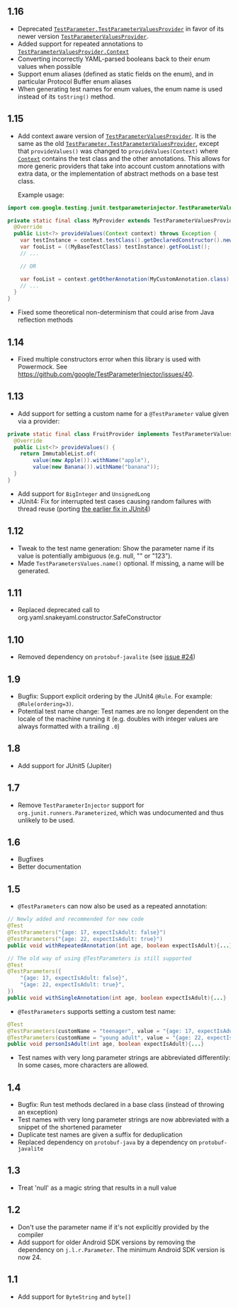 ## 1.16

- Deprecated [`TestParameter.TestParameterValuesProvider`](
  https://google.github.io/TestParameterInjector/docs/latest/com/google/testing/junit/testparameterinjector/TestParameter.TestParameterValuesProvider.html)
  in favor of its newer version [`TestParameterValuesProvider`](
  https://google.github.io/TestParameterInjector/docs/latest/com/google/testing/junit/testparameterinjector/TestParameterValuesProvider.html).
- Added support for repeated annotations to [`TestParameterValuesProvider.Context`](
  https://google.github.io/TestParameterInjector/docs/latest/com/google/testing/junit/testparameterinjector/TestParameterValuesProvider.Context.html)
- Converting incorrectly YAML-parsed booleans back to their enum values when possible
- Support enum aliases (defined as static fields on the enum), and in particular
  Protocol Buffer enum aliases
- When generating test names for enum values, the enum name is used instead of
  its `toString()` method.

## 1.15

- Add context aware version of [`TestParameterValuesProvider`](
  https://google.github.io/TestParameterInjector/docs/latest/com/google/testing/junit/testparameterinjector/TestParameterValuesProvider.html).
  It is the same as the old [`TestParameter.TestParameterValuesProvider`](
  https://google.github.io/TestParameterInjector/docs/latest/com/google/testing/junit/testparameterinjector/TestParameter.TestParameterValuesProvider.html),
  except that `provideValues()` was changed to `provideValues(Context)` where
  [`Context`](
  https://google.github.io/TestParameterInjector/docs/latest/com/google/testing/junit/testparameterinjector/TestParameterValuesProvider.Context.html)
  contains the test class and the other annotations. This allows for more generic
  providers that take into account custom annotations with extra data, or the
  implementation of abstract methods on a base test class.

  Example usage:

```java
import com.google.testing.junit.testparameterinjector.TestParameterValuesProvider;

private static final class MyProvider extends TestParameterValuesProvider {
  @Override
  public List<?> provideValues(Context context) throws Exception {
    var testInstance = context.testClass().getDeclaredConstructor().newInstance();
    var fooList = ((MyBaseTestClass) testInstance).getFooList();
    // ...

    // OR

    var fooList = context.getOtherAnnotation(MyCustomAnnotation.class).fooList();
    // ...
  }
}
```

- Fixed some theoretical non-determinism that could arise from Java reflection
  methods

## 1.14

- Fixed multiple constructors error when this library is used with Powermock.
  See https://github.com/google/TestParameterInjector/issues/40.

## 1.13

- Add support for setting a custom name for a `@TestParameter` value given via a provider: 

```java
private static final class FruitProvider implements TestParameterValuesProvider {
  @Override
  public List<?> provideValues() {
    return ImmutableList.of(
        value(new Apple()).withName("apple"),
        value(new Banana()).withName("banana"));
  }
}
```

- Add support for `BigInteger` and `UnsignedLong`
- JUnit4: Fix for interrupted test cases causing random failures with thread
  reuse (porting [the earlier fix in
  JUnit4](https://github.com/junit-team/junit4/issues/1365)) 

## 1.12

- Tweak to the test name generation: Show the parameter name if its value is potentially
  ambiguous (e.g. null, "" or "123").
- Made `TestParametersValues.name()` optional. If missing, a name will be generated.

## 1.11

- Replaced deprecated call to org.yaml.snakeyaml.constructor.SafeConstructor

## 1.10

- Removed dependency on `protobuf-javalite` (see
  [issue #24](https://github.com/google/TestParameterInjector/issues/24))

## 1.9

- Bugfix: Support explicit ordering by the JUnit4 `@Rule`. For example: `@Rule(ordering=3)`.
- Potential test name change: Test names are no longer dependent on the locale of the machine
  running it (e.g. doubles with integer values are always formatted with a trailing `.0`)

## 1.8

- Add support for JUnit5 (Jupiter)

## 1.7

- Remove `TestParameterInjector` support for `org.junit.runners.Parameterized`,
  which was undocumented and thus unlikely to be used.

## 1.6

- Bugfixes
- Better documentation

## 1.5

- `@TestParameters` can now also be used as a repeated annotation:

```java
// Newly added and recommended for new code
@Test
@TestParameters("{age: 17, expectIsAdult: false}")
@TestParameters("{age: 22, expectIsAdult: true}")
public void withRepeatedAnnotation(int age, boolean expectIsAdult){...}

// The old way of using @TestParameters is still supported
@Test
@TestParameters({
    "{age: 17, expectIsAdult: false}",
    "{age: 22, expectIsAdult: true}",
})
public void withSingleAnnotation(int age, boolean expectIsAdult){...}
```

- `@TestParameters` supports setting a custom test name:

```java
@Test
@TestParameters(customName = "teenager", value = "{age: 17, expectIsAdult: false}")
@TestParameters(customName = "young adult", value = "{age: 22, expectIsAdult: true}")
public void personIsAdult(int age, boolean expectIsAdult){...}
```

- Test names with very long parameter strings are abbreviated differentily: In
  some cases, more characters are allowed.

## 1.4

- Bugfix: Run test methods declared in a base class (instead of throwing an
  exception)
- Test names with very long parameter strings are now abbreviated with a snippet
  of the shortened parameter
- Duplicate test names are given a suffix for deduplication
- Replaced dependency on `protobuf-java` by a dependency on `protobuf-javalite`

## 1.3

- Treat 'null' as a magic string that results in a null value

## 1.2

- Don't use the parameter name if it's not explicitly provided by the compiler
- Add support for older Android SDK versions by removing the dependency on
  `j.l.r.Parameter`. The minimum Android SDK version is now 24.

## 1.1

- Add support for `ByteString` and `byte[]`
